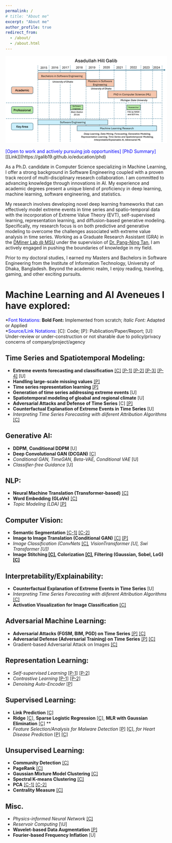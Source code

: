 ```yaml
---
permalink: /
# title: "About me"
excerpt: "About me"
author_profile: true
redirect_from: 
  - /about/
  - /about.html
---
```


![Career Timeline](/images/galib_career_timeline.png)

<span style="color:blue">
[Open to work and actively pursuing job opportunities]
</span>

<span style="color:blue">
[PhD Summary]
</span>[[Link]](https://galib19.github.io/education/phd) 

As a Ph.D. candidate in Computer Science specializing in Machine Learning, I offer a strong background in Software Engineering
coupled with a proven track record of multi-disciplinary research collaboration. I am committed to advancing knowledge through
innovations in AI. My experience and academic degrees present a unique blend of proficiency in deep learning, machine learning, software engineering, and statistics. 

My research involves developing novel deep learning frameworks that can effectively model extreme events in time series and spatio-temporal data with the incorporation of Extreme Value Theory (EVT), self-supervised learning, representation learning, and diffusion-based generative modeling. Specifically, my research focus is on both predictive and generative modeling to overcome the challenges associated with extreme value analysis in time series. Working as a Graduate Research Assistant (GRA) in the [DMiner Lab @ MSU](https://www.egr.msu.edu/~ptan/dminer/) under the supervision of [Dr. Pang-Ning Tan](https://www.cse.msu.edu/~ptan/), I am actively engaged in pushing the boundaries of knowledge in my field.

Prior to my doctoral studies, I earned my Masters and Bachelors in Software Engineering from the Institute of Information Technology, University of Dhaka, Bangladesh. Beyond the academic realm, I enjoy reading, traveling, gaming, and other exciting pursuits.

# Machine Learning and AI Aveneues I have explored:

\*<span style="color:blue">Font Notations:</span> 
**Bold Font:** Implemented from scratch; *Italic Font:* Adapted or Applied   
\*<span style="color:blue">Source/Link Notations:</span> \[C\]: Code; \[P\]: Publication/Paper/Report; \[U\]: Under-review or under-construction or not sharable due to policy/privacy concerns of company/project/agency

## Time Series and Spatiotemporal Modeling:
- **Extreme events forecasting and classification** [[C]](https://github.com/galib19/DeepExtrema-IJCAI22-) [[P-1]](https://www.ijcai.org/proceedings/2022/0413.pdf) [[P-2]](https://www.ijcai.org/proceedings/2023/0414.pdf) [[P-3]](https://ieeexplore.ieee.org/stamp/stamp.jsp?arnumber=10415790) [[P-4]](https://dl.acm.org/doi/pdf/10.1145/3534678.3539464) \[U\]
- **Handling large-scale missing values** [[P]](https://www.ijcai.org/proceedings/2023/0414.pdf)
- **Time series representation learning** [[P]](https://ieeexplore.ieee.org/stamp/stamp.jsp?arnumber=10415790)
- **Generation of time series addressing extreme events** \[U\]
- **Spatiotemporal modeling of gloabal and regional climate** \[U\]
- **Adversarial Attacks and Defense of Time Series** \[C\] [[P]](https://arxiv.org/pdf/2301.03703.pdf)
- **Counterfactual Explanation of Extreme Events in Time Series** \[U\]
- *Interpreting Time Series Forecasting with diiferent Attribution Algorithms* [[C]](https://github.com/galib19/AI_Playground/blob/main/Misc/Interpreting_Time_Series_Forecasting.ipynb)

## Generative AI:
- **DDPM**, **Conditional DDPM** [U]
- **Deep Convolutional GAN (DCGAN)** [[C]](https://github.com/galib19/CSE-891-Deep-Learning/tree/main/Programming-Assignments/programming-assignment-4)
- *Conditional GAN, TimeGAN, Beta-VAE, Conditional VAE* [U]
- *Classifier-free Guidance* [U]

## NLP:
- **Neural Machine Translation (Transformer-based)** [[C]](https://github.com/galib19/CSE-891-Deep-Learning/tree/main/Programming-Assignments/programming-assignment-3/programming-assignment-3)
- **Word Embedding (GLoVe)** [[C]](https://github.com/galib19/CSE-891-Deep-Learning/tree/main/Programming-Assignments/programming-assignment-1/programming-assignment-1)
- *Topic Modeling (LDA)* [[P]](https://galib19.github.io/files/GithubIssuesLDA2020.pdf)

## Computer Vision:
- **Semantic Segmentation** [[C-1]](https://github.com/galib19/CSE-891-Deep-Learning/tree/main/Programming-Assignments/programming-assignment-2/programming-assignment-2) [[C-2]](https://github.com/galib19/CSE-803-Computer-Vision/blob/main/Homeworks/HW5/part3.py)
- **Image to Image Translation (Conditional GAN)** [[C]](https://github.com/galib19/Image-to-Image-Translation-using-Conditional-GAN) [[P]](https://galib19.github.io/files/ImageToImage_2021.pdf)
- *Image Classification (ConvNets* [[C]](https://github.com/galib19/CSE-803-Computer-Vision/blob/main/Homeworks/HW5/part1.py)*, VisionTransformer \[U\], Swi Transformer \[U\])*
- **Image Stitching [[C]](https://github.com/galib19/CSE-803-Computer-Vision/tree/main/Homeworks/HW3/code), Colorization [[C]](https://github.com/galib19/CSE-891-Deep-Learning/tree/main/Programming-Assignments/programming-assignment-2/programming-assignment-2), Filtering (Gaussian, Sobel, LoG) [[C]](https://github.com/galib19/CSE-803-Computer-Vision/tree/main/Homeworks/HW2/solutions_submissions)**

## Interpretability/Explainability:
- **Counterfactual Explanation of Extreme Events in Time Series** \[U\]
- *Interpreting Time Series Forecasting with diiferent Attribution Algorithms* [[C]](https://github.com/galib19/AI_Playground/blob/main/Misc/Interpreting_Time_Series_Forecasting.ipynb)
- **Activation Visualization for Image Classification** [[C]](https://github.com/galib19/CSE-803-Computer-Vision/blob/main/Homeworks/HW5/part2.py)

## Adversarial Machine Learning:
- **Adversarial Attacks (FGSM, BIM, PGD) on Time Series** [[P]](https://arxiv.org/pdf/2301.03703.pdf) [[C]](https://github.com/galib19/Adversarial_Attacks_and_Defense_on_Time_Series)
- **Adversarial Defense (Adversarial Training) on Time Series** [[P]](https://arxiv.org/pdf/2301.03703.pdf) [[C]](https://github.com/galib19/Adversarial_Attacks_and_Defense_on_Time_Series)
- Gradient-based Adversarial Attack on Images [[C]](https://github.com/galib19/CSE-803-Computer-Vision/blob/main/Homeworks/HW4/code/fooling_images.py)

## Representation Learning:
- *Self-supervised Learning* [[P-1]](https://ieeexplore.ieee.org/stamp/stamp.jsp?arnumber=10415790) [[P-2]](https://www.ijcai.org/proceedings/2023/0414.pdf)
- *Contrastive Learning* [[P-1]](https://ieeexplore.ieee.org/stamp/stamp.jsp?arnumber=10415790) [[P-2]](https://www.ijcai.org/proceedings/2023/0414.pdf)
- *Denoising Auto-Encoder* [[P]](https://www.ijcai.org/proceedings/2023/0414.pdf)

## Supervised Learning:
- **Link Prediction** [[C]](https://github.com/galib19/Analyzing-co-authorship-network-centrality-measure-link-prediction-community-detection---CSE891-Ptan)
- **Ridge** [[C]](https://github.com/galib19/CSE-847-Machine-Learning/tree/main/CSE_847_HW3_Matlab), **Sparse Logistic Regression** [[C]](https://github.com/galib19/CSE-847-Machine-Learning/tree/main/CSE_847_HW4_Matlab), **MLR with Gaussian Elimination** [[C]](https://github.com/galib19/Applied-ML-AI-Concepts-Without-Libraries-Raw-Code---CSE891-Ptan/tree/main/Multiple%20Linear%20Regression%20with%20Gaussian%20Elimination%20in%20Prediction) **
- *Feature Selection/Analysis for Malware Detection* [[P]](https://ksiresearch.org/seke/seke20paper/paper143.pdf) [[C]](https://github.com/galib19/MS_Thesis), *for Heart Disease Prediction* [[P]](https://galib19.github.io/files/HeartDisease_2021.pdf) [[C]](https://github.com/galib19/AI_Playground/tree/main/Heart%20Disease%20Prediction%20and%20Factors%20Analysis) 

## Unsupervised Learning:
- **Community Detection** [[C]](https://github.com/galib19/Analyzing-co-authorship-network-centrality-measure-link-prediction-community-detection---CSE891-Ptan)
- **PageRank** [[C]](https://github.com/galib19/AI_Playground/blob/main/ML%20Maths%20using%20Python-Linear%20Algebra%20and%20Calculas/PageRank.ipynb)
- **Gaussian Mixture Model Clustering** [[C]](https://github.com/galib19/Applied-ML-AI-Concepts-Without-Libraries-Raw-Code---CSE891-Ptan/tree/main/Gaussian%20Mixture%20Model%20Clustering%20with%20Expectation%20Maximization%20Algorithm)
- **Spectral K-means Clustering** [[C]](https://github.com/galib19/CSE-847-Machine-Learning/tree/main/CSE_847_HW5_Matlab) 
- **PCA** [[C-1]](https://github.com/galib19/Applied-ML-AI-Concepts-Without-Libraries-Raw-Code---CSE891-Ptan/tree/main/PCA%20with%20Power%20Method%20for%20Digits%20Classification) [[C-2]](https://github.com/galib19/CSE-847-Machine-Learning/tree/main/CSE_847_HW5_Matlab)
- **Centrality Measure** [[C]](https://github.com/galib19/Analyzing-co-authorship-network-centrality-measure-link-prediction-community-detection---CSE891-Ptan)

## Misc.
- *Physics-informed Neural Network* [[C]](https://github.com/galib19/Investigating_PINNs)
- *Reservoir Computing* [\U\]
- **Wavelet-based Data Augmentation** [[P]](https://ieeexplore.ieee.org/stamp/stamp.jsp?arnumber=10415790)
- **Fourier-based Frequency Inflation** [U]

  